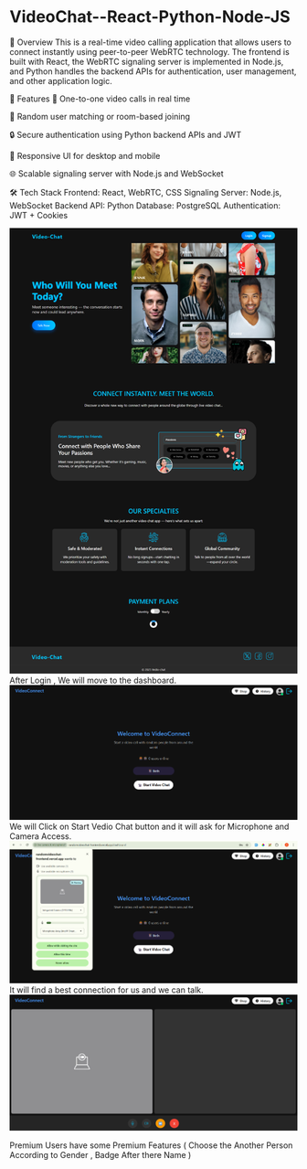# VideoChat--React-Python-Node-JS

📖 Overview
This is a real-time video calling application that allows users to connect instantly using peer-to-peer WebRTC technology. The frontend is built with React, the WebRTC signaling server is implemented in Node.js, and Python handles the backend APIs for authentication, user management, and other application logic.

🚀 Features
🎥 One-to-one video calls in real time

🔄 Random user matching or room-based joining

🔒 Secure authentication using Python backend APIs and JWT

📱 Responsive UI for desktop and mobile

🌐 Scalable signaling server with Node.js and WebSocket

🛠️ Tech Stack
Frontend: React, WebRTC, CSS
Signaling Server: Node.js, WebSocket
Backend API: Python
Database: PostgreSQL
Authentication: JWT + Cookies

![Home Page](public/home-images/home-page.png) 
After Login , We will move to the dashboard.
![Home Page](public/home-images/screen1.png)
We will Click on Start Vedio Chat button and it will ask for Microphone and Camera Access.
![Home Page](public/home-images/screen2.png)
It will find a best connection for us and we can talk.
![Home Page](public/home-images/screen3.png)

Premium Users have some Premium Features ( Choose the Another Person According to Gender , Badge After there Name )


